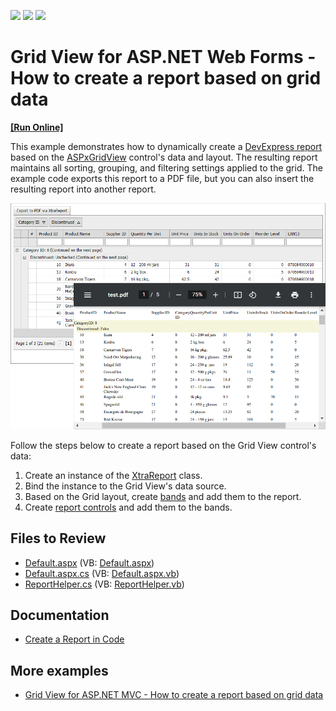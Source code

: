 <!-- default badges list -->
![](https://img.shields.io/endpoint?url=https://codecentral.devexpress.com/api/v1/VersionRange/128538561/23.1.3%2B)
[![](https://img.shields.io/badge/Open_in_DevExpress_Support_Center-FF7200?style=flat-square&logo=DevExpress&logoColor=white)](https://supportcenter.devexpress.com/ticket/details/E4476)
[![](https://img.shields.io/badge/📖_How_to_use_DevExpress_Examples-e9f6fc?style=flat-square)](https://docs.devexpress.com/GeneralInformation/403183)
<!-- default badges end -->
# Grid View for ASP.NET Web Forms - How to create a report based on grid data
<!-- run online -->
**[[Run Online]](https://codecentral.devexpress.com/128538561/)**
<!-- run online end -->
This example demonstrates how to dynamically create a [DevExpress report](https://docs.devexpress.com/XtraReports/DevExpress.XtraReports.UI.XtraReport) based on the [ASPxGridView](https://docs.devexpress.com/AspNet/5823/components/grid-view) control's data and layout. The resulting report maintains all sorting, grouping, and filtering settings applied to the grid. The example code exports this report to a PDF file, but you can also insert the resulting report into another report.

![Create a Report Based on Grid View Data](image.png)

Follow the steps below to create a report based on the Grid View control's data:

1. Create an instance of the [XtraReport](https://docs.devexpress.com/XtraReports/DevExpress.XtraReports.UI.XtraReport) class.
2. Bind the instance to the Grid View's data source.
3. Based on the Grid layout, create [bands](https://docs.devexpress.com/XtraReports/2587/detailed-guide-to-devexpress-reporting/introduction-to-banded-reports) and add them to the report.
4. Create [report controls](https://docs.devexpress.com/XtraReports/2605/detailed-guide-to-devexpress-reporting/use-report-controls) and add them to the bands.

## Files to Review

* [Default.aspx](./CS/WebApplication1/Default.aspx) (VB: [Default.aspx](./VB/WebApplication1/Default.aspx))
* [Default.aspx.cs](./CS/WebApplication1/Default.aspx.cs) (VB: [Default.aspx.vb](./VB/WebApplication1/Default.aspx.vb))
* [ReportHelper.cs](./CS/WebApplication1/ReportHelper.cs) (VB: [ReportHelper.vb](./VB/WebApplication1/ReportHelper.vb))

## Documentation

* [Create a Report in Code](https://docs.devexpress.com/XtraReports/115726/detailed-guide-to-devexpress-reporting/reporting-api/create-reports-in-code)

## More examples

* [Grid View for ASP.NET MVC - How to create a report based on grid data](https://github.com/DevExpress-Examples/how-to-convert-and-then-print-an-gridview-extension-by-using-the-xtrareport-e4755)
